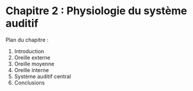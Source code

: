 # Chapitre 2 : Physiologie du système auditif

Plan du chapitre :
1. Introduction
2. Oreille externe
3. Oreille moyenne
4. Oreille interne
5. Système auditif central
6. Conclusions
